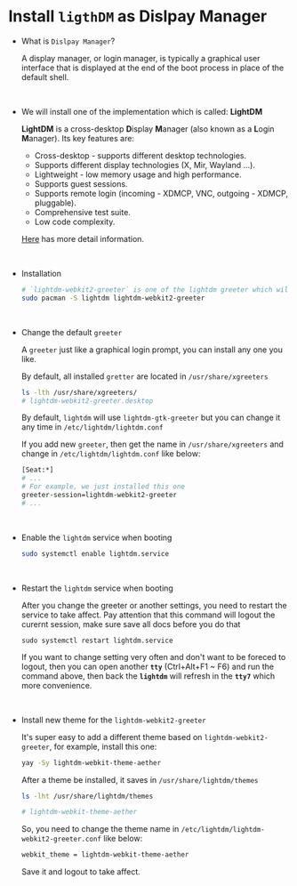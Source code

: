 # Install **`ligthDM`** as Dislpay Manager

- What is `Dislpay Manager`?

    A display manager, or login manager, is typically a graphical user interface that is displayed at the end of the boot process in place of the default shell.

</br>

- We will install one of the implementation which is called: **LightDM**

    **LightDM** is a cross-desktop **D**isplay **M**anager (also known as a **L**ogin **M**anager). Its key features are:

    - Cross-desktop - supports different desktop technologies.
    - Supports different display technologies (X, Mir, Wayland ...).
    - Lightweight - low memory usage and high performance.
    - Supports guest sessions.
    - Supports remote login (incoming - XDMCP, VNC, outgoing - XDMCP, pluggable).
    - Comprehensive test suite.
    - Low code complexity.

    [Here](https://wiki.archlinux.org/index.php/LightDM) has more detail information.

</br>

- Installation 

    ```bash
    # `lightdm-webkit2-greeter` is one of the lightdm greeter which will explain below
    sudo pacman -S lightdm lightdm-webkit2-greeter
    ```

</br>

- Change the default `greeter`

    A `greeter` just like a graphical login prompt, you can install any one you like.

    By default, all installed `gretter` are located in `/usr/share/xgreeters`

    ```bash
    ls -lth /usr/share/xgreeters/
    # lightdm-webkit2-greeter.desktop
    ```

    By default, `lightdm` will use `lightdm-gtk-greeter` but you can change it any time in `/etc/lightdm/lightdm.conf`

    If you add new `greeter`, then get the name in `/usr/share/xgreeters` and change in `/etc/lightdm/lightdm.conf` like below:

    ```bash
    [Seat:*]
    # ...
    # For example, we just installed this one
    greeter-session=lightdm-webkit2-greeter
    # ...

    ```

</br>

- Enable the `lightdm` service when booting

    ```bash
    sudo systemctl enable lightdm.service
    ```

</br>

- Restart the `lightdm` service when booting

    After you change the greeter or another settings, you need to restart the service to take affect.
    Pay attention that this command will logout the curernt session, 
    make sure save all docs before you do that

    ```
    sudo systemctl restart lightdm.service
    ```

    If you want to change setting very often and don't want to be foreced to logout, then you can open
    another **`tty`** (Ctrl+Alt+F1 ~ F6) and run the command above, then back the **`lightdm`** will 
    refresh in the **`tty7`** which more convenience. 

</br>

- Install new theme for the `lightdm-webkit2-greeter`

    It's super easy to add a different theme based on `lightdm-webkit2-greeter`, for example, install this one:

    ```bash
    yay -Sy lightdm-webkit-theme-aether
    ```

    After a theme be installed, it saves in `/usr/share/lightdm/themes`

    ```bash
    ls -lht /usr/share/lightdm/themes

    # lightdm-webkit-theme-aether
    ```

    So, you need to change the theme name in `/etc/lightdm/lightdm-webkit2-greeter.conf` like below:

    ```bash
    webkit_theme = lightdm-webkit-theme-aether
    ```

    Save it and logout to take affect.
